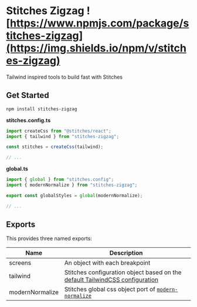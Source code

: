 # Stitches Zigzag ![https://www.npmjs.com/package/stitches-zigzag](https://img.shields.io/npm/v/stitches-zigzag)

Tailwind inspired tools to build fast with Stitches

## Get Started

```zsh
npm install stitches-zigzag
```

**stitches.config.ts**

```ts
import createCss from "@stitches/react";
import { tailwind } from "stitches-zigzag";

const stitches = createCss(tailwind);

// ...
```

**global.ts**

```ts
import { global } from "stitches.config";
import { modernNormalize } from "stitches-zigzag";

export const globalStyles = global(modernNormalize);

// ...
```

## Exports

This provides three named exports:

| Name            | Description                                                                                                                                                         |
| --------------- | ------------------------------------------------------------------------------------------------------------------------------------------------------------------- |
| screens         | An object with each breakpoint                                                                                                                                      |
| tailwind        | Stitches configuration object based on the [default TailwindCSS configuration](https://github.com/tailwindlabs/tailwindcss/blob/master/stubs/defaultConfig.stub.js) |
| modernNormalize | Stitches global css object port of [`modern-normalize`](https://github.com/sindresorhus/modern-normalize)                                                           |
